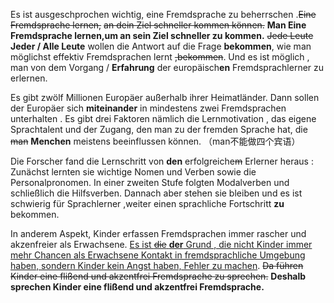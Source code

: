 

Es ist ausgeschprochen wichtig, eine Fremdsprache zu beherrschen .~~Eine Fremdsprache lernen,~~ ~~an dein Ziel schneller kommen können.~~    **Man Eine Fremdsprache lernen,um an sein Ziel schneller zu kommen.**   ~~Jede Leute~~ 	**Jeder / Alle Leute** 	wollen die Antwort auf die Frage **bekommen**, wie man möglichst effektiv Fremdsprachen lernt ~~,bekommen~~. Und es ist möglich , man von dem Vorgang / **Erfahrung** der europäisch**en** Fremdsprachlerner zu erlernen.

Es gibt zwölf Millionen Europäer außerhalb ihrer Heimatländer. Dann sollen der Europäer sich **miteinander** in mindestens zwei Fremdsprachen unterhalten . Es gibt drei Faktoren nämlich die Lernmotivation , das eigene Sprachtalent und der Zugang, den man zu der fremden Sprache hat,  die ~~man~~  **Menchen** meistens beeinflussen können. （man不能做四个宾语）

Die Forscher fand die Lernschritt von **den** erfolgreiche~~m~~  Erlerner heraus : Zunächst lernten sie wichtige Nomen und Verben sowie die Personalpronomen. In einer zweiten Stufe folgten Modalverben und schließlich die Hilfsverben. Dannach aber stehen sie bleiben und es ist schwierig für Sprachlerner ,weiter einen sprachliche Fortschritt **zu** bekommen.

In anderem Aspekt, Kinder erfassen Fremdsprachen immer rascher und akzenfreier als Erwachsene. <u>Es ist ~~die~~  **der** Grund , die nicht Kinder immer mehr Chancen als Erwachsene Kontakt in fremdsprachliche Umgebung haben, sondern Kinder kein Angst haben, Fehler zu machen</u>. ~~Da führen Kinder eine flißend und akzentfrei Fremdsprache zu sprechen.~~ 	**Deshalb sprechen Kinder eine flißend und akzentfrei Fremdsprache.**

